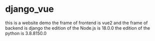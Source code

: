 # django_vue
this is a website demo
the frame of frontend is vue2 and the frame of backend is django
the edition of the Node.js is 18.0.0
the edition of the python is 3.8.8150.0
